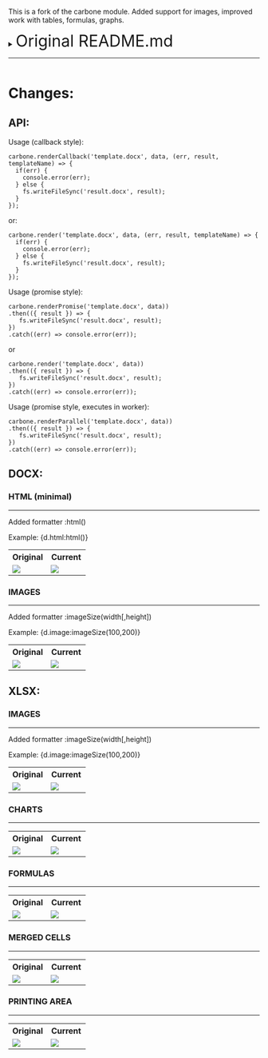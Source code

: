 This is a fork of the carbone module.  Added support for images, improved work with tables, formulas, graphs.

<details>
  <summary>
     <span style="font-size: 2rem;">Original README.md</span>
     <hr>
  </summary>

  <p align="center">
  <a href="https://carbone.io/" target="_blank">
    <img alt="CarboneJS" width="100" src="https://carbone.io/img/favicon.png">
  </a>
</p>

<p align="center">
<a href="https://www.npmjs.com/package/carbone">
    <img src="https://badgen.net/npm/dt/carbone" alt="npm badge">
  </a>
  <a href="https://www.npmjs.com/package/carbone">
    <img src="https://badgen.net/npm/dm/carbone" alt="npm badge">
  </a>
  <a href="https://www.npmjs.com/package/carbone">
    <img src="https://badgen.net/npm/v/carbone" alt="carbone version badge">
  </a><br/>
  <a href="https://carbone.io/documentation.html">
    <img src="https://readthedocs.org/projects/ansicolortags/badge/?version=latest" alt="documentation badge">
  </a>
  <a href="https://bundlephobia.com/result?p=carbone">
    <img src="https://badgen.net/bundlephobia/minzip/carbone" alt="minizip badge">
  </a>
  <a href="https://hub.docker.com/r/carbone/carbone-env-docker">
    <img src="https://badgen.net/docker/pulls/ideolys/carbone-env-docker?icon=docker" alt="docker badge">
  </a>
  <a href="https://github.com/Ideolys/carbone">
    <img src="https://badgen.net/github/forks/ideolys/carbone?icon=github" alt="github fork badge">
  </a>
</p>



<p><b>Fast, Simple and Powerful report generator</b> in any format PDF, DOCX, XLSX, ODT, PPTX, ODS, XML, CSV...

... using your JSON data as input !</p>

## Table of content

<!-- MarkdownTOC -->

- [Features](#features)
- [How it works?](#how-it-works)
- [Minimum Requirements](#minimum-requirements)
    - [Optional](#optional)
- [Getting started](#getting-started)
  - [Basic sample](#basic-sample)
  - [PDF generation, document conversion](#pdf-generation-document-conversion)
- [More examples](#more-examples)
- [API Reference](#api-reference)
- [Command line tools](#command-line-tools)
- [Performance](#performance)
- [Licenses and editions](#licenses-and-editions)
- [Philosophy](#philosophy)
- [Roadmap](#roadmap)
- [Contributors](#contributors)

<!-- /MarkdownTOC -->

## Features

  - **Extremely simple** : Use only LibreOffice™, OpenOffice™ or Microsoft Office™ to draw your report
  - **Unlimited design** : The limit is your document editor: pagination, headers, footers, tables...
  - **Convert documents** : thanks to the integrated document converter
  - **Unique template engine** : Insert JSON-like markers `{d.companyName}` directly in your document
  - **Flexible** : Use any XML documents as a template: docx, odt, ods, xlsx, html, pptx, odp, custom xml files...
  - **Future-proof** : A powerful XML-agnostic algorithm understands what to do without knowing XML document specifications
  - **Multilingual** : One template, multiple languages. Update translation files automatically
  - **Format data** : Use built-in date and number formatters or create your own in Javascript
  - **Fast** : Manage multiple LibreOffice threads for document conversion, optimized code generation for each report

## How it works?

Carbone is a mustache-like template engine `{d.companyName}`.

Template language documentation : https://carbone.io/documentation.html

- The template can be any XML-document coming from LibreOffice™ or Microsoft Office™  (ods, docx, odt, xslx...)
- The injected data must be a JSON object or array, coming directly from your existing APIs for example

Carbone analyzes your template and inject data in the document. The generated document can be exported as is, or converted to another format (PDF, ...) using LibreOffice if it is installed on the system.
Carbone is working only on the server-side.


## Minimum Requirements

- NodeJS 8.x+
- Runs on OSX, Linux (servers and desktop), and coming soon on Windows

#### Optional

- LibreOffice server if you want to use the document converter and generate PDF. Without LibreOffice, you can still generate docx, xlsx, pptx, odt, ods, odp, html as long as your template is in the same format.


## Getting started

### Basic sample

1 - Install it

```bash
  npm install carbone
```

2 - Copy-paste this code in a new JS file, and execute it with node

```javascript
  const fs = require('fs');
  const carbone = require('carbone');

  // Data to inject
  var data = {
    firstname : 'John',
    lastname : 'Doe'
  };

  // Generate a report using the sample template provided by carbone module
  // This LibreOffice template contains "Hello {d.firstname} {d.lastname} !"
  // Of course, you can create your own templates!
  carbone.render('./node_modules/carbone/examples/simple.odt', data, function(err, result){
    if (err) {
      return console.log(err);
    }
    // write the result
    fs.writeFileSync('result.odt', result);
  });
```

### PDF generation, document conversion

Carbone uses efficiently LibreOffice to convert documents. Among all tested solutions, it is the most reliable and stable one in production for now.

Carbone does a lot of thing for you behind the scene:

- starts LibreOffice in "server-mode": headless, no User Interface loaded
- manages multiple LibreOffice workers to maximize performance (configurable number of workers)
- automatically restarts LibreOffice worker if it crashes or does not respond
- job queue, re-try conversion three times if something bad happen


##### 1 - install LibreOffice

###### on OSX

- Install LibreOffice normally using the stable version from https://www.libreoffice.org/

###### on Ubuntu Server & Ubuntu desktop

> Be careful, LibreOffice which is provided by the PPA libreoffice/ppa does not bundled python (mandatory for Carbone). The best solution is to download the LibreOffice Package from the official website and install it manually:

```bash
  # remove all old version of LibreOffice
  sudo apt remove --purge libreoffice*
  sudo apt autoremove --purge

  # Download LibreOffice debian package. Select the right one (64-bit or 32-bit) for your OS.
  # Get the latest from http://download.documentfoundation.org/libreoffice/stable
  # or download the version currently "carbone-tested":
  wget https://downloadarchive.documentfoundation.org/libreoffice/old/5.3.2.2/deb/x86_64/LibreOffice_5.3.2.2_Linux_x86-64_deb.tar.gz

  # Install required dependencies on ubuntu server for LibreOffice 5.0+
  sudo apt install libxinerama1 libfontconfig1 libdbus-glib-1-2 libcairo2 libcups2 libglu1-mesa libsm6

  # Uncompress package
  tar -zxvf LibreOffice_5.3.2.2_Linux_x86-64_deb.tar.gz
  cd LibreOffice_5.3.2.2_Linux_x86-64_deb/DEBS

  # Install LibreOffice
  sudo dpkg -i *.deb

  # If you want to use Microsoft fonts in reports, you must install the fonts
  # Andale Mono, Arial Black, Arial, Comic Sans MS, Courier New, Georgia, Impact,
  # Times New Roman, Trebuchet, Verdana,Webdings)
  sudo apt install ttf-mscorefonts-installer

  # If you want to use special characters, such as chinese ideograms, you must install a font that support them
  # For example:
  sudo apt install fonts-wqy-zenhei
```

##### 2 - generate PDF

And now, you can use the converter, by passing options to render method.

> Don't panic, only the first conversion is slow because LibreOffice must starts
> Once started, LibreOffice stays on to make new conversions faster

```javascript
  var data = {
    firstname : 'John',
    lastname : 'Doe'
  };

  var options = {
    convertTo : 'pdf' //can be docx, txt, ...
  };

  carbone.render('./node_modules/carbone/examples/simple.odt', data, options, function(err, result){
    if (err) return console.log(err);
    fs.writeFileSync('result.pdf', result);
    process.exit(); // to kill automatically LibreOffice workers
  });
```


## More examples

##### Nested repetition in a docx document and spreadsheet

```javascript

  var data = [
    {
      movieName : 'Matrix',
      actors    : [{
        firstname : 'Keanu',
        lastname  : 'Reeves'
      },{
        firstname : 'Laurence',
        lastname  : 'Fishburne'
      },{
        firstname : 'Carrie-Anne',
        lastname  : 'Moss'
      }]
    },
    {
      movieName : 'Back To The Future',
      actors    : [{
        firstname : 'Michael',
        lastname  : 'J. Fox'
      },{
        firstname : 'Christopher',
        lastname  : 'Lloyd'
      }]
    }
  ];

  carbone.render('./node_modules/carbone/examples/movies.docx', data, function(err, result){
    if (err) return console.log(err);
    fs.writeFileSync('movies_result.docx', result);
  });

  carbone.render('./node_modules/carbone/examples/flat_table.ods', data, function(err, result){
    if (err) return console.log(err);
    fs.writeFileSync('flat_table_result.ods', result);
  });
```


## API Reference

To check out the **[api reference](https://carbone.io/api-reference.html#carbone-js-api)** and the **[documentation](https://carbone.io/documentation)**, visit [carbone.io](http://carbone.io).


## Command line tools

To checkout out the Carbone CLI documentation, visit [carbone.io](https://carbone.io/api-reference.html#cli)

## Issues

If you're facing any issues, search a similar issue to ensure it doesn't already exist on [Github](https://github.com/Ideolys/carbone/issues). Otherwhise, [create an issue to help us](https://github.com/Ideolys/carbone/issues/new/choose).

## Roadmap

The roadmap is pinned on on the github issues list.

## Performance

Report generation speed (without network latency), using a basic one-page DOCX template:

  - ~ `10 ms / report` without document conversion (analyzing, injection, rendering)
  - ~ `50 ms / report` with a PDF conversion (100 loops, 3 LibreOffice workers, without cold-start)

On a MacBook Pro Mid-2015, 2,2 Ghz i7, 16Go.

It could be even better when "code cache" will be activated. Coming soon...

## Licenses and editions

There are two editions of Carbone:

- Carbone Community Edition is available freely under the **Apache v2 license**
- Carbone Enterprise Edition (hosted and on-premise) includes extra features like a user interface.

We want to follow the model of Gitlab. **The free version must be and must stay generous.**


## Philosophy

> Our ultimate goal

2% percent of our hosted solution revenues will go to charity in three domains: open source software we love, education and environment.

We already know that beneficiaries will be, at least :heart:
- LibreOffice foundation
- PostgreSQL foundation
- An innovative child school in France

## Contributors

Thanks to all Ideolys's direct contributors (random order)

  - Florian Bezagu
  - Matthieu Robin
  - Arnaud Lelièvre
  - Maxime Vincent
  - Enzo Ghemard
  - Jordan Nourry
  - Etienne Rouillard
  - Guillaume Chevaux
  - Fabien Bigant
  - Maxime Magne
  - Vincent Bertin
  - Léo Labruyère
  - Aurélien Kermabon
  - [Steeve Payraudeau](https://github.com/steevepay)

Thanks to all French citizens (Crédit Impôt Recherche, Jeune Entreprise Innovante, BPI)!
</details>

# Changes:

## API:

Usage (callback style):

    carbone.renderCallback('template.docx', data, (err, result, templateName) => {
      if(err) {
        console.error(err);
      } else {
        fs.writeFileSync('result.docx', result);
      }
    });

or:

    carbone.render('template.docx', data, (err, result, templateName) => {
      if(err) {
        console.error(err);
      } else {
        fs.writeFileSync('result.docx', result);
      }
    });

Usage (promise style):

    carbone.renderPromise('template.docx', data))
    .then(({ result }) => {
       fs.writeFileSync('result.docx', result);
    })
    .catch((err) => console.error(err));

or 

    carbone.render('template.docx', data))
    .then(({ result }) => {
       fs.writeFileSync('result.docx', result);
    })
    .catch((err) => console.error(err));

Usage (promise style, executes in worker):

    carbone.renderParallel('template.docx', data))
    .then(({ result }) => {
       fs.writeFileSync('result.docx', result);
    })
    .catch((err) => console.error(err));


## DOCX:

### HTML (minimal)
<hr>

Added formatter :html()

Example: {d.html:html()}

<table>
  <tr>
    <th>Original</th>
    <th>Current</th>
  </tr>
  <tr>
    <td style="width:50%"><img src="https://user-images.githubusercontent.com/16050840/154114394-212758c9-af24-4834-acb1-654786571947.png"></td>
    <td style="width:50%"><img src="https://user-images.githubusercontent.com/16050840/154114490-4150f32e-b6e7-43a5-8a61-5a51c19ccb5b.png"></td>
  </tr>
</table>
  
  
### IMAGES
<hr>

Added formatter :imageSize(width[,height])

Example: {d.image:imageSize(100,200)}

<table>
  <tr>
    <th>Original</th>
    <th>Current</th>
  </tr>
  <tr>
    <td style="width:50%"><img src="https://user-images.githubusercontent.com/16050840/154114685-cfea4d15-811a-41eb-980e-ea1bae2c4598.png"></td>
    <td style="width:50%"><img src="https://user-images.githubusercontent.com/16050840/154114732-6cb601a1-969d-4c4e-963b-b3dc77a17823.png"></td>
  </tr>
</table>

## XLSX:

### IMAGES
<hr>

Added formatter :imageSize(width[,height])

Example: {d.image:imageSize(100,200)}

<table>
  <tr>
    <th>Original</th>
    <th>Current</th>
  </tr>
  <tr>
    <td style="width:50%"><img src="https://user-images.githubusercontent.com/16050840/154115387-bc8713dc-f1cf-4a8e-a8fe-abb433158958.png"></td>
    <td style="width:50%"><img src="https://user-images.githubusercontent.com/16050840/154115432-679da2e6-6f4c-482f-b61c-8659dfb5a7cc.png"></td>
  </tr>
</table>

### CHARTS
<hr>

<table>
  <tr>
    <th>Original</th>
    <th>Current</th>
  </tr>
  <tr>
    <td style="width:50%"><img src="https://user-images.githubusercontent.com/16050840/154115955-4a90ace7-80d1-470a-9b43-ed5a44a5b7ca.png"></td>
    <td style="width:50%"><img src="https://user-images.githubusercontent.com/16050840/154115994-602b6235-73ae-45c1-b8f7-faf621aa12f6.png"></td>
  </tr>
</table>

### FORMULAS
<hr>

<table>
  <tr>
    <th>Original</th>
    <th>Current</th>
  </tr>
  <tr>
    <td style="width:50%"><img src="https://user-images.githubusercontent.com/16050840/154116179-874fe3e8-e7b6-4cc7-bfdb-dc1c5d41f009.png"></td>
    <td style="width:50%"><img src="https://user-images.githubusercontent.com/16050840/154116221-f001013d-b7e8-4674-916f-c0945cab19aa.png"></td>
  </tr>
</table>

### MERGED CELLS
<hr>

<table>
  <tr>
    <th>Original</th>
    <th>Current</th>
  </tr>
  <tr>
    <td style="width:50%"><img src="https://user-images.githubusercontent.com/16050840/154116465-386ad39a-1462-44e6-bcf1-5b5c61b949ce.png"></td>
    <td style="width:50%"><img src="https://user-images.githubusercontent.com/16050840/154116518-8cc1e022-64e7-4096-b4a2-b1c20580fb00.png"></td>
  </tr>
</table>

### PRINTING AREA
<hr>

<table>
  <tr>
    <th>Original</th>
    <th>Current</th>
  </tr>
  <tr>
    <td style="width:50%"><img src="https://user-images.githubusercontent.com/16050840/154116649-acd4ad20-70f4-415b-b2ab-3d98cf3b149f.png"></td>
    <td style="width:50%"><img src="https://user-images.githubusercontent.com/16050840/154116685-9cad116b-6358-458e-890f-96f943e5a02c.png"></td>
  </tr>
</table>